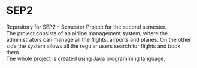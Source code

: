 # SEP2
Repository for SEP2 - Semester Project for the second semester. <br/>
The project consists of an airline management system, where the administrators can manage all the flights, airports and planes. 
On the other side the system allows all the regular users search for flights and book them. <br/>
The whole project is created using Java programming language.
